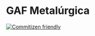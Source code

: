 # GAF Metalúrgica

[![Commitizen friendly](https://img.shields.io/badge/commitizen-friendly-brightgreen.svg)](http://commitizen.github.io/cz-cli/)

